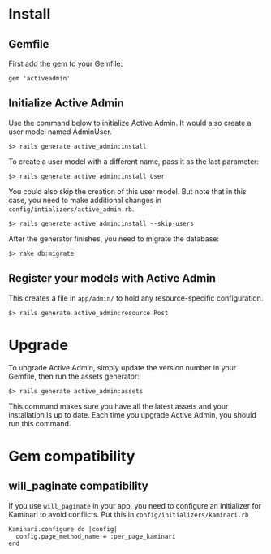 # Install

## Gemfile

First add the gem to your Gemfile:

    gem 'activeadmin'

## Initialize Active Admin

Use the command below to initialize Active Admin. It would also create a user model 
 named AdminUser.

    $> rails generate active_admin:install

To create a user model with a different name, pass it as the last parameter:

    $> rails generate active_admin:install User

You could also skip the creation of this user model. But note that in this case, you
 need to make additional changes in `config/intializers/active_admin.rb`.

    $> rails generate active_admin:install --skip-users

After the generator finishes, you need to migrate the database:

    $> rake db:migrate

## Register your models with Active Admin

This creates a file in `app/admin/` to hold any resource-specific configuration.

    $> rails generate active_admin:resource Post

# Upgrade

To upgrade Active Admin, simply update the version number in your Gemfile, then
run the assets generator:

    $> rails generate active_admin:assets

This command makes sure you have all the latest assets and your installation is
up to date. Each time you upgrade Active Admin, you should run this command.


# Gem compatibility

## will_paginate compatibility

If you use `will_paginate` in your app, you need to configure an initializer for
Kaminari to avoid conflicts. Put this in `config/initializers/kaminari.rb`


    Kaminari.configure do |config|
      config.page_method_name = :per_page_kaminari
    end
